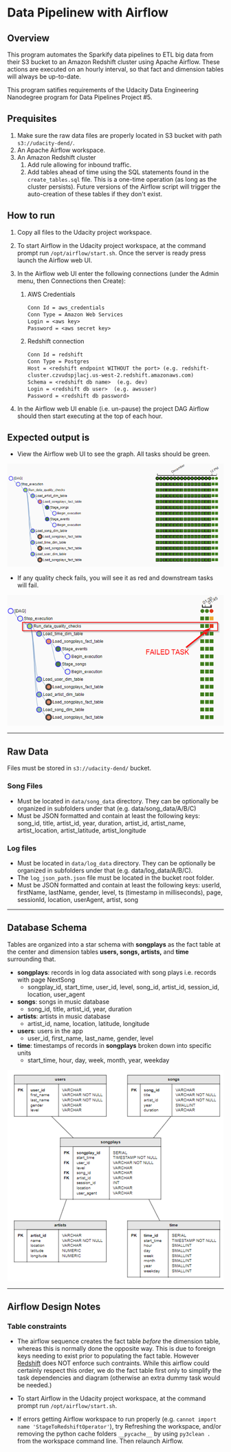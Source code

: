 # Data Pipelinew with Airflow

## Overview

This program automates the Sparkify data pipelines to ETL big data from their S3 bucket to an Amazon Redshift cluster using Apache Airflow.  These actions are executed on an hourly interval, so that fact and dimension tables will always be up-to-date.

This program satifies requirements of the Udacity Data Engineering Nanodegree program for Data Pipelines Project #5.


## Prequisites

1. Make sure the raw data files are properly located in S3 bucket with path `s3://udacity-dend/`.
2. An Apache Airflow workspace.
3. An Amazon Redshift cluster
    1. Add rule allowing for inbound traffic. 
    2. Add tables ahead of time using the SQL statements found in the `create_tables.sql` file. This is a one-time operation (as long as the cluster persists).  Future versions of the Airflow script will trigger the auto-creation of these tables if they don't exist.


## How to run

1. Copy all files to the Udacity project workspace. 

2. To start Airflow in the Udacity project workspace, at the command prompt run `/opt/airflow/start.sh`.  Once the server is ready press launch the Airflow web UI.

3. In the Airflow web UI enter the following connections (under the Admin menu, then Connections then Create):
    1. AWS Credentials
        ```
        Conn Id = aws_credentials
        Conn Type = Amazon Web Services
        Login = <aws key>
        Password = <aws secret key>
        ```
    2. Redshift connection
        ```
        Conn Id = redshift
        Conn Type = Postgres
        Host = <redshift endpoint WITHOUT the port> (e.g. redshift-cluster.czvudspjlacj.us-west-2.redshift.amazonaws.com)
        Schema = <redshift db name>  (e.g. dev)
        Login = <redshift db user>  (e.g. awsuser)
        Password = <redshift db password>
        ```

4. In the Airflow web UI enable (i.e. un-pause) the project DAG 
Airflow should then start executing at the top of each hour. 


## Expected output is

- View the Airflow web UI to see the graph.  All tasks should be green.

![](images/passed_tasks.png)

- If any quality check fails, you will see it as red and downstream tasks will fail.

![](images/failed_task_tree.png)


---

## Raw Data

Files must be stored in `s3://udacity-dend/` bucket.

### Song Files
- Must be located in `data/song_data` directory.  They can be optionally be organized in subfolders under that (e.g. data/song_data/A/B/C)
- Must be JSON formatted and contain at least the following keys: song_id, title, artist_id, year, duration, artist_id, artist_name, artist_location, artist_latitude, artist_longitude


### Log files
- Must be located in `data/log_data` directory.  They can be optionally be organized in subfolders under that (e.g. data/log_data/A/B/C).
- The `log_json_path.json` file must be located in the bucket root folder.
- Must be JSON formatted and contain at least the following keys: userId, firstName, lastName, gender, level, ts (timestamp in milliseconds), page, sessionId, location, userAgent, artist, song

---

## Database Schema

Tables are organized into a star schema with **songplays** as the fact table at the center and dimension tables **users, songs, artists,** and **time** surrounding that.

- **songplays**: records in log data associated with song plays i.e. records with page NextSong
    - songplay_id, start_time, user_id, level, song_id, artist_id, session_id, location, user_agent
- **songs**: songs in music database
    - song_id, title, artist_id, year, duration
- **artists**: artists in music database
    - artist_id, name, location, latitude, longitude
- **users**: users in the app
    - user_id, first_name, last_name, gender, level
- **time**: timestamps of records in **songplays** broken down into specific units
    - start_time, hour, day, week, month, year, weekday

![](images/sparkify_schema.png)

---
## Airflow Design Notes

### Table constraints

- The airflow sequence creates the fact table _before_ the dimension table, whereas this is normally done the opposite way. This is due to foreign keys needing to exist prior to populating the fact table.  However [Redshift](https://docs.aws.amazon.com/redshift/latest/dg/t_Defining_constraints.html) does NOT enforce such contraints. While this airflow could certainly respect this order, we do the fact table first only to simplify the task dependencies and diagram (otherwise an extra dummy task would be needed.)

- To start Airflow in the Udacity project workspace, at the command prompt run `/opt/airflow/start.sh`.

- If errors getting Airflow workspace to run properly (e.g. `cannot import name 'StageToRedshiftOperator'`), try Refreshing the workspace, and/or removing the python cache folders `__pycache__` by using `py3clean .` from the workspace command line. Then relaunch Airflow.
